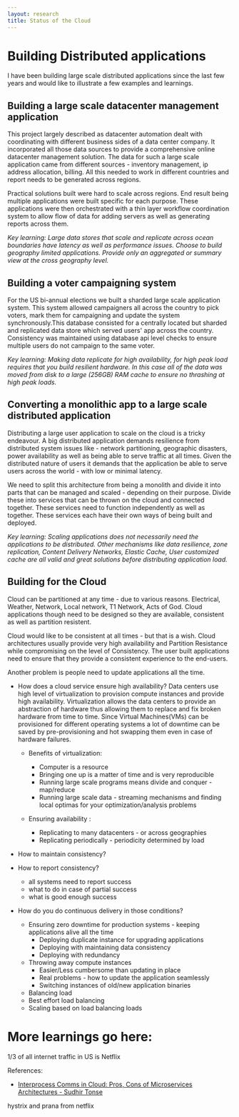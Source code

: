 ```yaml
---
layout: research
title: Status of the Cloud
---
```


# Building Distributed applications

I have been building large scale distributed applications since the last few years and would like to illustrate a few examples and learnings.

## Building a large scale datacenter management application

This project largely described as datacenter automation dealt with coordinating with different business sides of a data center company. It incorporated all those data sources to provide a comprehensive online datacenter management solution. The data for such a large scale application came from different sources - inventory management, ip address allocation, billing. All this needed to work in different countries and report needs to be generated across regions.

Practical solutions built were hard to scale across regions. End result being multiple applications were built specific for each purpose. These applications were then orchestrated with a thin layer workflow coordination system to allow flow of data for adding servers as well as generating reports across them.


_Key learning: Large data stores that scale and replicate across ocean boundaries have latency as well as performance issues. Choose to build geography limited applications. Provide only an aggregated or summary view at the cross geography level._

## Building a voter campaigning system

For the US bi-annual elections we built a sharded large scale application system. This system allowed campaigners all across the country to pick voters, mark them for campaigning and update the system synchronously.This database consisted for a centrally located but sharded and replicated data store which served users' app across the country. Consistency was maintained using database api level checks to ensure multiple users do not campaign to the same voter.

_Key learning: Making data replicate for high availability, for high peak load requires that you build resilient hardware. In this case all of the data was moved from disk to a large (256GB) RAM cache to ensure no thrashing at high peak loads._

## Converting a monolithic app to a large scale distributed application

Distributing a large user application to scale on the cloud is a tricky endeavour. A big distributed application demands resilience from distributed system issues like - network partitioning, geographic disasters, power availability as well as being able to serve traffic at all times. Given the distributed nature of users it demands that the application be able to serve users across the world - with low or minimal latency.

We need to split this architecture from being a monolith and divide it into parts that can be managed and scaled - depending on their purpose. Divide these into services that can be thrown on the cloud and connected together. These services need to function independently as well as together. These services each have their own ways of being built and deployed.

_Key learning: Scaling applications does not necessarily need the applications to be distributed. Other mechanisms like data resilience, zone replication, Content Delivery Networks, Elastic Cache, User customized cache are all valid and great solutions before distributing application load._


## Building for the Cloud

Cloud can be partitioned at any time - due to various reasons. Electrical, Weather, Network, Local network, T1 Network, Acts of God.
Cloud applications though need to be designed so they are available, consistent as well as partition resistent.

Cloud would like to be consistent at all times - but that is a wish. Cloud architectures usually provide very high availability and Partition Resistance while compromising on the level of Consistency. The user built applications need to ensure that they provide a consistent experience to the end-users.

Another problem is people need to update applications all the time.

* How does a cloud service ensure high availability?
Data centers use high level of virtualization to provision compute instances and provide high availability. Virtualization allows the data centers to provide an abstraction of hardware thus allowing them to replace and fix broken hardware from time to time. Since Virtual Machines(VMs) can be provisioned for different operating systems a lot of downtime can be saved by pre-provisioning and hot swapping them even in case of hardware failures.

  * Benefits of virtualization:
    * Computer is a resource
    * Bringing one up is a matter of time and is very reproducible
    * Running large scale programs means divide and conquer - map/reduce
    * Running large scale data - streaming mechanisms and finding local optimas for your optimization/analysis problems

  * Ensuring availability :
    * Replicating to many datacenters - or across geographies
    * Replicating periodically - periodicity determined by load

* How to maintain consistency?

* How to report consistency?
  * all systems need to report success
  * what to do in case of partial success
  * what is good enough success

* How do you do continuous delivery in those conditions?
  * Ensuring zero downtime for production systems - keeping applications alive all the time
    * Deploying duplicate instance for upgrading applications
    * Deploying with maintaining data consistency
    * Deploying with redundancy
  * Throwing away compute instances
    * Easier/Less cumbersome than updating in place
    * Real problems - how to update the application seamlessly
    * Switching instances of old/new application binaries
  * Balancing load
   * Best effort load balancing
   * Scaling based on load balancing loads

# More learnings go here:
1/3 of all internet traffic in US is Netflix


References:

* [Interprocess Comms in Cloud: Pros, Cons of Microservices Architectures - Sudhir Tonse](https://www.youtube.com/watch?v=CriDUYtfrjs)

hystrix and prana from netflix
